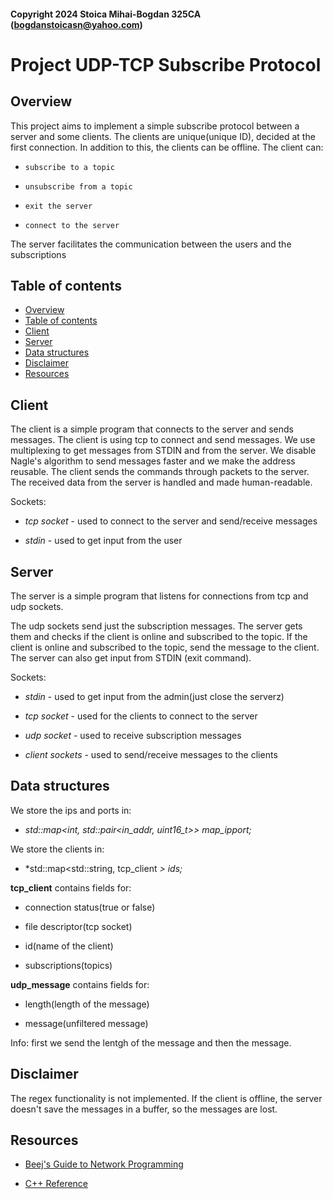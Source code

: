 #### Copyright 2024 Stoica Mihai-Bogdan 325CA (bogdanstoicasn@yahoo.com)

# Project UDP-TCP Subscribe Protocol

## Overview

This project aims to implement a simple subscribe protocol between a server and
some clients. The clients are unique(unique ID), decided at the first
connection. In addition to this, the clients can be offline. The client can:

- `subscribe to a topic`

- `unsubscribe from a topic`

- `exit the server`

- `connect to the server`

The server facilitates the communication between the users and the subscriptions

## Table of contents

- [Overview](#overview)
- [Table of contents](#table-of-contents)
- [Client](#client)
- [Server](#server)
- [Data structures](#data-structures)
- [Disclaimer](#disclaimer)
- [Resources](#resources)

## Client

The client is a simple program that connects to the server and sends messages.
The client is using tcp to connect and send messages.
We use multiplexing to get messages from STDIN and from the server.
We disable Nagle's algorithm to send messages faster and
we make the address reusable.
The client sends the commands through packets to the server.
The received data from the server is handled and made human-readable.

Sockets:

- *tcp socket* - used to connect to the server and send/receive messages

- *stdin* - used to get input from the user

## Server

The server is a simple program that listens for connections from tcp and udp sockets.

The udp sockets send just the subscription messages.
The server gets them and checks if the client is online and
subscribed to the topic. If the client is online and subscribed to the topic,
send the message to the client.
The server can also get input from STDIN (exit command).

Sockets:

- *stdin* - used to get input from the admin(just close the serverz)

- *tcp socket* - used for the clients to connect to the server

- *udp socket* - used to receive subscription messages

- *client sockets* - used to send/receive messages to the clients

## Data structures

We store the ips and ports in:

- *std::map<int, std::pair<in_addr, uint16_t>> map_ipport;*

We store the clients in:

- *std::map<std::string, tcp_client *> ids;*

**tcp_client** contains fields for:

- connection status(true or false)

- file descriptor(tcp socket)

- id(name of the client)

- subscriptions(topics)

**udp_message** contains fields for:

- length(length of the message)

- message(unfiltered message)

Info: first we send the lentgh of the message and then the message.

## Disclaimer

The regex functionality is not implemented.
If the client is offline, the server doesn't save the messages in a buffer,
so the messages are lost.

## Resources

- [Beej's Guide to Network Programming](https://beej.us/guide/bgnet/html/multi/index.html)

- [C++ Reference](https://en.cppreference.com/w/)

